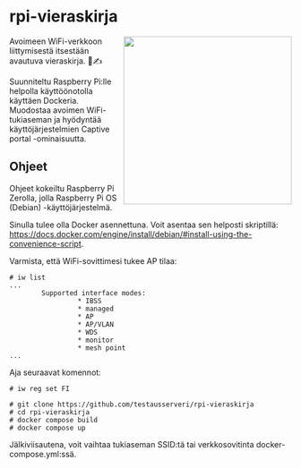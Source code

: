 # rpi-vieraskirja

<img src="https://kaatis.party/Captive.gif" height="300" align="right">

Avoimeen WiFi-verkkoon liittymisestä itsestään avautuva vieraskirja. 🚓✍️

Suunniteltu Raspberry Pi:lle helpolla käyttöönotolla käyttäen Dockeria. Muodostaa avoimen WiFi-tukiaseman ja hyödyntää käyttöjärjestelmien Captive portal -ominaisuutta.

## Ohjeet

Ohjeet kokeiltu Raspberry Pi Zerolla, jolla Raspberry Pi OS (Debian) -käyttöjärjestelmä.

Sinulla tulee olla Docker asennettuna. Voit asentaa sen helposti skriptillä: https://docs.docker.com/engine/install/debian/#install-using-the-convenience-script. 

Varmista, että WiFi-sovittimesi tukee AP tilaa:

```
# iw list
...
        Supported interface modes:
                 * IBSS
                 * managed
                 * AP
                 * AP/VLAN
                 * WDS
                 * monitor
                 * mesh point
...
```

Aja seuraavat komennot:

```
# iw reg set FI
```

```
# git clone https://github.com/testausserveri/rpi-vieraskirja
# cd rpi-vieraskirja
# docker compose build
# docker compose up
```

Jälkiviisautena, voit vaihtaa tukiaseman SSID:tä tai verkkosovitinta docker-compose.yml:ssä.